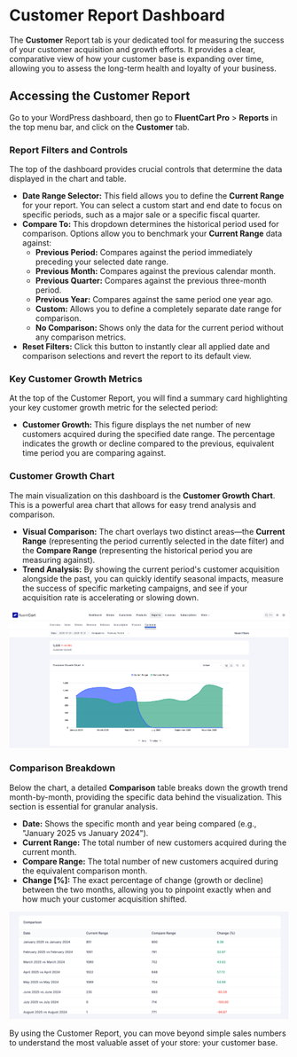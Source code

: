 # Customer Report Dashboard

The **Customer** Report tab is your dedicated tool for measuring the success of your customer acquisition and growth efforts. It provides a clear, comparative view of how your customer base is expanding over time, allowing you to assess the long-term health and loyalty of your business.

## Accessing the Customer Report

Go to your WordPress dashboard, then go to **FluentCart Pro** > **Reports** in the top menu bar, and click on the **Customer** tab.

### Report Filters and Controls

The top of the dashboard provides crucial controls that determine the data displayed in the chart and table.

* **Date Range Selector:** This field allows you to define the **Current Range** for your report. You can select a custom start and end date to focus on specific periods, such as a major sale or a specific fiscal quarter.
* **Compare To:** This dropdown determines the historical period used for comparison. Options allow you to benchmark your **Current Range** data against:
    * **Previous Period:** Compares against the period immediately preceding your selected date range.
    * **Previous Month:** Compares against the previous calendar month.
    * **Previous Quarter:** Compares against the previous three-month period.
    * **Previous Year:** Compares against the same period one year ago.
    * **Custom:** Allows you to define a completely separate date range for comparison.
    * **No Comparison:** Shows only the data for the current period without any comparison metrics.
* **Reset Filters:** Click this button to instantly clear all applied date and comparison selections and revert the report to its default view.

### Key Customer Growth Metrics

At the top of the Customer Report, you will find a summary card highlighting your key customer growth metric for the selected period:

* **Customer Growth:** This figure displays the net number of new customers acquired during the specified date range. The percentage indicates the growth or decline compared to the previous, equivalent time period you are comparing against.

### Customer Growth Chart

The main visualization on this dashboard is the **Customer Growth Chart**. This is a powerful area chart that allows for easy trend analysis and comparison.

* **Visual Comparison:** The chart overlays two distinct areas—the **Current Range** (representing the period currently selected in the date filter) and the **Compare Range** (representing the historical period you are measuring against).
* **Trend Analysis:** By showing the current period's customer acquisition alongside the past, you can quickly identify seasonal impacts, measure the success of specific marketing campaigns, and see if your acquisition rate is accelerating or slowing down.

![Customer Reports](/guide/public/images/reporting-analytics/customer/customer-report-1.png)

### Comparison Breakdown

Below the chart, a detailed **Comparison** table breaks down the growth trend month-by-month, providing the specific data behind the visualization. This section is essential for granular analysis.

* **Date:** Shows the specific month and year being compared (e.g., "January 2025 vs January 2024").
* **Current Range:** The total number of new customers acquired during the current month.
* **Compare Range:** The total number of new customers acquired during the equivalent comparison month.
* **Change [%]:** The exact percentage of change (growth or decline) between the two months, allowing you to pinpoint exactly when and how much your customer acquisition shifted.

![Customer Reports](/guide/public/images/reporting-analytics/customer/customer-report-2.png)

By using the Customer Report, you can move beyond simple sales numbers to understand the most valuable asset of your store: your customer base.